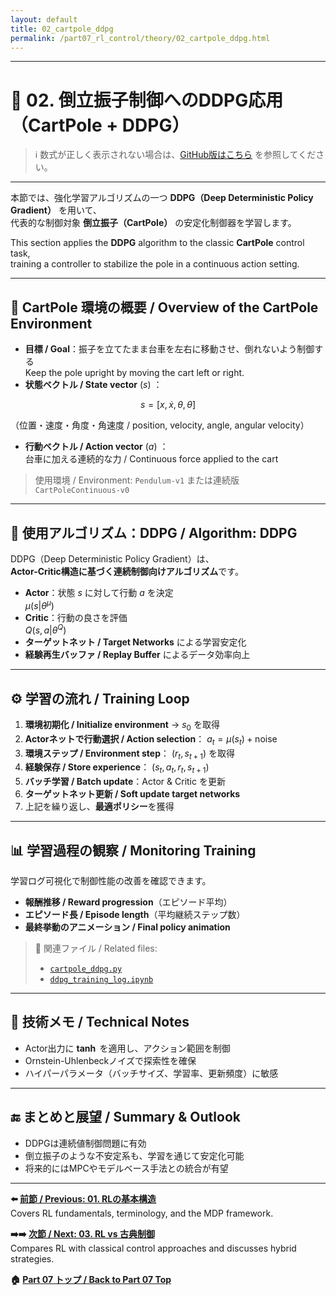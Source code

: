 ```yaml
---
layout: default
title: 02_cartpole_ddpg
permalink: /part07_rl_control/theory/02_cartpole_ddpg.html
---
```


---

# 🧠 02. 倒立振子制御へのDDPG応用（CartPole + DDPG）

> ℹ️ 数式が正しく表示されない場合は、[GitHub版はこちら](https://github.com/Samizo-AITL/EduController/blob/main/part07_rl_control/theory/02_cartpole_ddpg.md) を参照してください。

---

本節では、強化学習アルゴリズムの一つ **DDPG（Deep Deterministic Policy Gradient）** を用いて、  
代表的な制御対象 **倒立振子（CartPole）** の安定化制御器を学習します。

This section applies the **DDPG** algorithm to the classic **CartPole** control task,  
training a controller to stabilize the pole in a continuous action setting.

---

## 🎯 CartPole 環境の概要 / Overview of the CartPole Environment

- **目標 / Goal**：振子を立てたまま台車を左右に移動させ、倒れないよう制御する  
  Keep the pole upright by moving the cart left or right.
- **状態ベクトル / State vector**  $(s)$ ：

$$
s = [x, \dot{x}, \theta, \dot{\theta}]
$$
  
  （位置・速度・角度・角速度 / position, velocity, angle, angular velocity）
- **行動ベクトル / Action vector**  $(a)$ ：  
  台車に加える連続的な力 / Continuous force applied to the cart

> 使用環境 / Environment: `Pendulum-v1` または連続版 `CartPoleContinuous-v0`

---

## 🧪 使用アルゴリズム：DDPG / Algorithm: DDPG

DDPG（Deep Deterministic Policy Gradient）は、  
**Actor-Critic構造に基づく連続制御向けアルゴリズム**です。

- **Actor**：状態 $s$ に対して行動 $a$ を決定  
  $\mu(s|\theta^\mu)$
- **Critic**：行動の良さを評価  
  $Q(s,a|\theta^Q)$
- **ターゲットネット / Target Networks** による学習安定化  
- **経験再生バッファ / Replay Buffer** によるデータ効率向上

---

## ⚙️ 学習の流れ / Training Loop

1. **環境初期化 / Initialize environment** →  $s_0$ を取得  
2. **Actorネットで行動選択 / Action selection**： $a_t = \mu(s_t) + \text{noise}$  
3. **環境ステップ / Environment step**： $(r_t, s_{t+1})$ を取得  
4. **経験保存 / Store experience**： $(s_t, a_t, r_t, s_{t+1})$  
5. **バッチ学習 / Batch update**：Actor & Critic を更新  
6. **ターゲットネット更新 / Soft update target networks**  
7. 上記を繰り返し、**最適ポリシー**を獲得

---

## 📊 学習過程の観察 / Monitoring Training

学習ログ可視化で制御性能の改善を確認できます。

- **報酬推移 / Reward progression**（エピソード平均）  
- **エピソード長 / Episode length**（平均継続ステップ数）  
- **最終挙動のアニメーション / Final policy animation**

> 📁 関連ファイル / Related files:  
> - [`cartpole_ddpg.py`](https://samizo-aitl.github.io/EduController/part07_rl_control/simulation/cartpole_ddpg.py)  
> - [`ddpg_training_log.ipynb`](https://samizo-aitl.github.io/EduController/part07_rl_control/notebooks/ddpg_training_log.ipynb)

---

## 🧠 技術メモ / Technical Notes

- Actor出力に **$\tanh$** を適用し、アクション範囲を制御  
- Ornstein-Uhlenbeckノイズで探索性を確保  
- ハイパーパラメータ（バッチサイズ、学習率、更新頻度）に敏感

---

## 🔚 まとめと展望 / Summary & Outlook

- DDPGは連続値制御問題に有効  
- 倒立振子のような不安定系も、学習を通じて安定化可能  
- 将来的にはMPCやモデルベース手法との統合が有望

---

**⬅️ [前節 / Previous: 01. RLの基本構造](https://samizo-aitl.github.io/EduController/part07_rl_control/theory/01_rl_basics.html)**  
Covers RL fundamentals, terminology, and the MDP framework.

**➡️➡️ [次節 / Next: 03. RL vs 古典制御](https://samizo-aitl.github.io/EduController/part07_rl_control/theory/03_rl_vs_classical.html)**  
Compares RL with classical control approaches and discusses hybrid strategies.

**🏠 [Part 07 トップ / Back to Part 07 Top](https://samizo-aitl.github.io/EduController/part07_rl_control/)**
